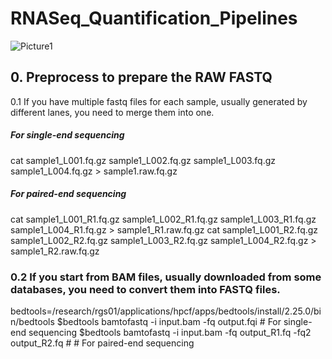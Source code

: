 # RNASeq_Quantification_Pipelines

![Picture1](https://user-images.githubusercontent.com/33663247/66729168-3ef9f700-ee0f-11e9-866a-d4a621466c9d.png)


## 0. Preprocess to prepare the RAW FASTQ

0.1 If you have multiple fastq files for each sample, usually generated by different lanes, you need to merge them into one.

##### For single-end sequencing
  cat sample1_L001.fq.gz sample1_L002.fq.gz sample1_L003.fq.gz sample1_L004.fq.gz > sample1.raw.fq.gz

##### For paired-end sequencing
  cat sample1_L001_R1.fq.gz sample1_L002_R1.fq.gz sample1_L003_R1.fq.gz sample1_L004_R1.fq.gz > sample1_R1.raw.fq.gz
  cat sample1_L001_R2.fq.gz sample1_L002_R2.fq.gz sample1_L003_R2.fq.gz sample1_L004_R2.fq.gz > sample1_R2.raw.fq.gz

### 0.2 If you start from BAM files, usually downloaded from some databases, you need to convert them into FASTQ files.

  bedtools=/research/rgs01/applications/hpcf/apps/bedtools/install/2.25.0/bin/bedtools
  $bedtools bamtofastq -i input.bam -fq output.fqi # For single-end sequencing
  $bedtools bamtofastq -i input.bam -fq output_R1.fq -fq2 output_R2.fq # # For paired-end sequencing

